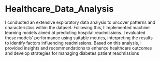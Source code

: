 # Healthcare_Data_Analysis

I conducted an extensive exploratory data analysis to uncover patterns and characteristics within the dataset. Following this, I implemented machine learning models aimed at predicting hospital readmissions. I evaluated these models' performance using suitable metrics, interpreting the results to identify factors influencing readmissions. Based on this analysis, I provided insights and recommendations to enhance healthcare outcomes and develop strategies for managing diabetes patient readmissions
